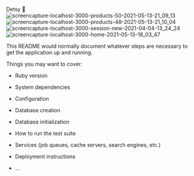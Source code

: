 Detsy 🌼
![screencapture-localhost-3000-products-50-2021-05-13-21_09_13](https://user-images.githubusercontent.com/55174696/118220202-f01fa380-b42f-11eb-9e09-6ffa623e5f1d.png)
![screencapture-localhost-3000-products-48-2021-05-13-21_10_04](https://user-images.githubusercontent.com/55174696/118220207-f44bc100-b42f-11eb-814b-ff3e68ff9b19.png)
![screencapture-localhost-3000-session-new-2021-04-04-13_24_24](https://user-images.githubusercontent.com/55174696/118203473-04a07380-b411-11eb-8ba1-dac5529292bf.png)
![screencapture-localhost-3000-home-2021-05-13-18_03_47](https://user-images.githubusercontent.com/55174696/118205704-cc4f6400-b415-11eb-9a31-4d6185d9d45a.png)

This README would normally document whatever steps are necessary to get the
application up and running.

Things you may want to cover:

* Ruby version

* System dependencies

* Configuration

* Database creation

* Database initialization

* How to run the test suite

* Services (job queues, cache servers, search engines, etc.)

* Deployment instructions

* ...
